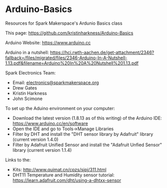 # Arduino-Basics
Resources for Spark Makerspace's Ardunio Basics class

This page: https://github.com/kristinharkness/Arduino-Basics

Arduino Website: https://www.arduino.cc

Arduino in a nutshell: https://hci.rwth-aachen.de/get-attachment/2346?fallback=/files/migrated/files/2346-Arduino-In-A-Nutshell-1.13.pdf&filename=Arduino%20In%20A%20Nutshell%201.13.pdf

Spark Electronics Team:
* Email: electronics@sparkmakerspace.org
* Drew Gates
* Kristin Harkness
* John Scimone

To set up the Aduino environment on your computer:
* Download the latest version (1.8.13 as of this writing) of the Arduino IDE: https://www.arduino.cc/en/software
* Open the IDE and go to Tools->Manage Libraries
* Filter by DHT and install the "DHT sensor library by Adafruit" library (current version 1.4.0)
* Filter by Adafruit Unified Sensor and install the "Adafruit Unfied Sensor" library (current version 1.1.4)

Links to the:
* Kits: http://www.quimat.cn/cpzs/sjpj/311.html
* DHT11 Temperature and Humidity sensor tutorial: https://learn.adafruit.com/dht/using-a-dhtxx-sensor
